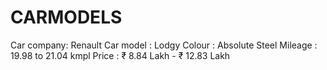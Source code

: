 # CARMODELS
Car company: Renault
Car model : Lodgy
Colour : Absolute Steel
Mileage :  19.98 to 21.04 kmpl
Price : ₹ 8.84 Lakh - ₹ 12.83 Lakh
